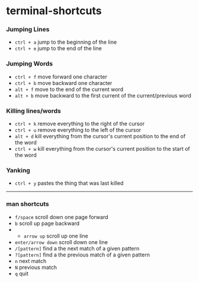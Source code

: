 # terminal-shortcuts

### Jumping Lines
- `ctrl + a` jump to the beginning of the line
-  `ctrl + e` jump to the end of the line

### Jumping Words
- `ctrl + f` move forward one character
- `ctrl + b` move backward one character
- `alt + f` move to the end of the current word
- `alt + b` move backward to the first current of the current/previous word

### Killing lines/words
- `ctrl + k` remove everything to the right of the cursor
- `ctrl + u` remove everything to the left of the cursor
- `alt + d` kill everything from the cursor's current position to the end of the word
- `ctrl + w` kill everything from the cursor's current position to the start of the word

### Yanking
- `ctrl + y` pastes the thing that was last killed

---

### man shortcuts
- `f/space` scroll down one page forward
- `b` scroll up page backward
- - `arrow up` scroll up one line
- `enter/arrow down` scroll down one line
- `/[pattern]` find a the next match of a given pattern
- `?[pattern]` find a the previous match of a given pattern
- `n` next match
- `N` previous match
- `q` quit
